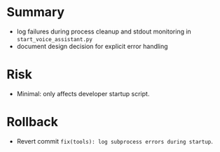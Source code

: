 # Summary
- log failures during process cleanup and stdout monitoring in `start_voice_assistant.py`
- document design decision for explicit error handling

# Risk
- Minimal: only affects developer startup script.

# Rollback
- Revert commit `fix(tools): log subprocess errors during startup`.
